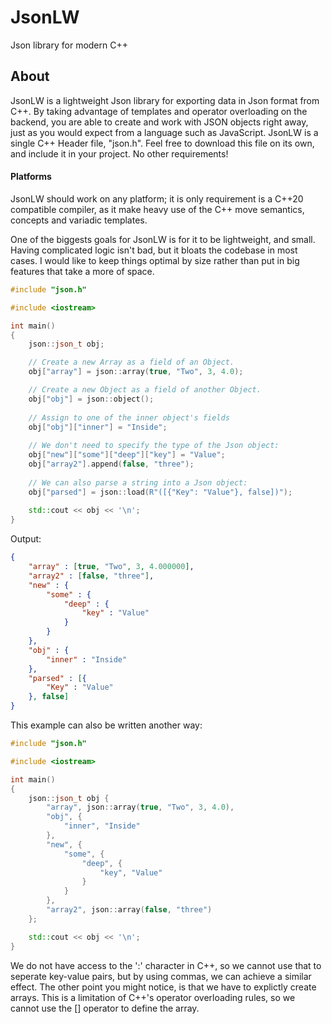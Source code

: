 # JsonLW
Json library for modern C++

## About
JsonLW is a lightweight Json library for exporting data in Json format from C++.
By taking advantage of templates and operator overloading on the backend,
you are able to create and work with JSON objects right away,
just as you would expect from a language such as JavaScript.
JsonLW is a single C++ Header file, "json.h".
Feel free to download this file on its own, and include it in your project.
No other requirements!

#### Platforms
JsonLW should work on any platform; it is only requirement is a C++20 compatible compiler,
as it make heavy use of the C++ move semantics, concepts and variadic templates.

One of the biggests goals for JsonLW is for it to be lightweight, and small.
Having complicated logic isn't bad, but it bloats the codebase in most cases.
I would like to keep things optimal by size rather than put in big features that take a more of space.

```cpp
#include "json.h"

#include <iostream>

int main()
{
    json::json_t obj;

    // Create a new Array as a field of an Object.
    obj["array"] = json::array(true, "Two", 3, 4.0);

    // Create a new Object as a field of another Object.
    obj["obj"] = json::object();
    
    // Assign to one of the inner object's fields
    obj["obj"]["inner"] = "Inside";
    
    // We don't need to specify the type of the Json object:
    obj["new"]["some"]["deep"]["key"] = "Value";
    obj["array2"].append(false, "three");
    
    // We can also parse a string into a Json object:
    obj["parsed"] = json::load(R"([{"Key": "Value"}, false])");
    
    std::cout << obj << '\n';
}
```
Output:
```json
{
    "array" : [true, "Two", 3, 4.000000],
    "array2" : [false, "three"],
    "new" : {
        "some" : {
            "deep" : {
                "key" : "Value"
            }
        }
    },
    "obj" : {
        "inner" : "Inside"
    },
    "parsed" : [{
        "Key" : "Value"
    }, false]
}
```

This example can also be written another way:
```cpp
#include "json.h"

#include <iostream>

int main()
{
    json::json_t obj {
        "array", json::array(true, "Two", 3, 4.0),
        "obj", {
            "inner", "Inside"
        },
        "new", { 
            "some", { 
                "deep", { 
                    "key", "Value" 
                } 
            } 
        },
        "array2", json::array(false, "three")
    };

    std::cout << obj << '\n';
}
```
We do not have access to the ':' character in C++, so we cannot use that to seperate key-value pairs,
but by using commas, we can achieve a similar effect.
The other point you might notice, is that we have to explictly create arrays.
This is a limitation of C++'s operator overloading rules,
so we cannot use the [] operator to define the array.
